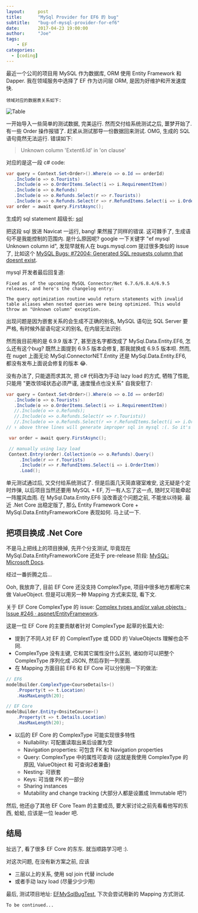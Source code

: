 ```yaml
---
layout:     post
title:      "MySql Provider for EF6 的 bug"
subtitle:   "bug-of-mysql-provider-for-ef6"
date:       2017-04-23 19:00:00
author:     "Joe"
tags:
    - EF
categories:
  - [coding]
---
```


最近一个公司的项目用 MySQL 作为数据库, ORM 使用 Entity Framework 和 Dapper. 我在领域服务中选择了 EF 作为访问层 ORM, 是因为好维护和开发速度快.

    领域对应的数据表关系如下:

![Table](/asset/MySql-Provider-for-EF6-的-bug/Diagram_1.svg)

一开始导入一些简单的测试数据, 完美运行. 然而交付给系统测试之后, 噩梦开始了. 有一些 Order 操作报错了. 赶紧从测试那导一份数据回来测试. OMG, 生成的 SQL 语句竟然无法运行. 错误如下:

> Unknown column 'Extent6.Id' in 'on clause'

对应的是这一段 c# code:

```c#
var query = Context.Set<Order>().Where(o => o.Id == orderId)
   .Include(o => o.Tourists)
   .Include(o => o.OrderItems.Select(i => i.RequirementItem))
   .Include(o => o.Refunds)
   .Include(o => o.Refunds.Select(r => r.Tourists))
   .Include(o => o.Refunds.Select(r => r.RefundItems.Select(i => i.OrderItem)));
var order = await query.FirstAsync();
```

生成的 sql statement 超级长: [sql](/asset/MySql-Provider-for-EF6-的-bug/mysql.txt)

把这段 sql 放进 Navicat 一运行, bang! 果然报了同样的错误. 这可棘手了, 生成语句不是我能控制的范围内. 是什么原因呢? google 一下关键字 "ef mysql Unknown column id", 发现早就有人在 bugs.mysql.com 提过很多类似的 issue了, 比如这个 [MySQL Bugs: #72004: Generated SQL requests column that doesnt exist](https://bugs.mysql.com/bug.php?id=72004).

mysql 开发者最后回复道: 

    Fixed as of the upcoming MySQL Connector/Net 6.7.6/6.8.4/6.9.5 releases, and here's the changelog entry:

    The query optimization routine would return statements with invalid table aliases when nested queries were being optimized. This would throw an "Unknown column" exception.

出现问题是因为嵌套关系的会生成不正确的别名, MySQL 语句比 SQL Server 要严格, 有时候外层语句定义的别名, 在内层无法识别.

然而我目前用的是 6.9.9 版本了, 甚至连名字都改成了 MySql.Data.Entity.EF6, 怎么还有这个bug? 既然上面提到 6.9.5 版本会修复, 那我就换成 6.9.5 版本呗. 然而, 在 nuget 上面无论 MySql.ConnectorNET.Entity 还是 MySql.Data.Entity.EF6, 都没有发布上面说会修复的版本 :joy:. 

没有办法了, 只能退而求其次, 把 c# 代码改为手动 lazy load 的方式, 牺牲了性能, 只能用 "更改领域状态必须严谨, 速度慢点也没关系" 自我安慰了:

```c#
var query = Context.Set<Order>().Where(o => o.Id == orderId)
   .Include(o => o.Tourists)
   .Include(o => o.OrderItems.Select(i => i.RequirementItem))
   //.Include(o => o.Refunds);
   //.Include(o => o.Refunds.Select(r => r.Tourists))
   //.Include(o => o.Refunds.Select(r => r.RefundItems.Select(i => i.OrderItem)));
// ↑ above three lines will generate improper sql in mysql :(. So it's the only choice to using lazy load manually

 var order = await query.FirstAsync();

 // manually using lazy load
 Context.Entry(order).Collection(o => o.Refunds).Query()
     .Include(r => r.Tourists)
     .Include(r => r.RefundItems.Select(i => i.OrderItem))
     .Load();
```

单元测试通过后, 又交付给系统测试了. 但是后面几天简直寝室难安, 这无疑是个定时炸弹, 以后项目当然还要用 MySQL + EF, 万一有人忘了这一点, 随时又可能牵起一阵腥风血雨. 在 MySql.Data.Entity.EF6 没改善这个问题之前, 不能坐以待毙. 最近 .Net Core 出稳定版了, 那么 Entity Framework Core + MySql.Data.EntityFrameworkCore 表现如何. 马上试一下.

## 把项目换成 .Net Core

不是马上把线上的项目换掉, 先开个分支测试, 毕竟现在 MySql.Data.EntityFrameworkCore 还处于 pre-release 阶段: [MySQL: Microsoft Docs](https://docs.microsoft.com/en-us/ef/core/providers/mysql/).

经过一番折腾之后...

Ooh, 我放弃了, 目前 EF Core 还没支持 ComplexType, 项目中很多地方都用它来做 ValueObject. 但是可以用另一种 Mapping 方式来实现, 看下文.

关于 EF Core ComplexType 的 issue: [Complex types and/or value objects · Issue #246 · aspnet/EntityFramework](https://github.com/aspnet/EntityFramework/issues/246#issuecomment-241813753).

这是一位 EF Core 的主要贡献者针对 ComplexType 起草的长篇大论:

* 提到了不同人对 EF 的 ComplextType 或 DDD 的 ValueObjects 理解也会不同. 
* ComplexType 没有主键, 它和其它属性没什么区别, 诸如你可以把整个 ComplexType 序列化成 JSON, 然后存到一列里面.
* 在 Mapping 方面目前 EF6 和 EF Core 可以分别用一下的做法:

```c#
// EF6
modelBuilder.ComplexType<CourseDetails>() 
    .Property(t => t.Location) 
    .HasMaxLength(20);
```

```c#
// EF Core
modelBuilder.Entity<OnsiteCourse>() 
    .Property(t => t.Details.Location) 
    .HasMaxLength(20);
```

* 以后的 EF Core 的 ComplexType 可能实现很多特性
    * Nullability: 可配置读取出来后设置为空
    * Navigation properties: 可包含 FK 和 Navigation properties
    * Query: ComplexType 中的属性可查询 (这就是我使用 ComplexType 的原因, ValueObject 和 可查询2者兼备)
    * Nesting: 可嵌套
    * Keys: 可当做 PK 的一部分
    * Sharing instances
    * Mutability and change tracking (大部分人都是设置成 Immutable 吧?)

然后, 他还@了其他 EF Core Team 的主要成员, 要大家讨论之前先看看他写的东西, 蛤蛤, 应该是一位 leader 吧.

## 结局

扯远了, 看了很多 EF Core 的东东. 就当顺路学习吧 :).

对这次问题, 在没有新方案之前, 应该

* 三层以上的关系, 使用 sql join 代替 include
* 或者手动 lazy load (尽量少少少用)

最后, 测试项目地址: [EFMySqlBugTest](https://github.com/joexzh/EFMySqlBugTest), 下次会尝试用新的 Mapping 方式测试. 

    To be continued...